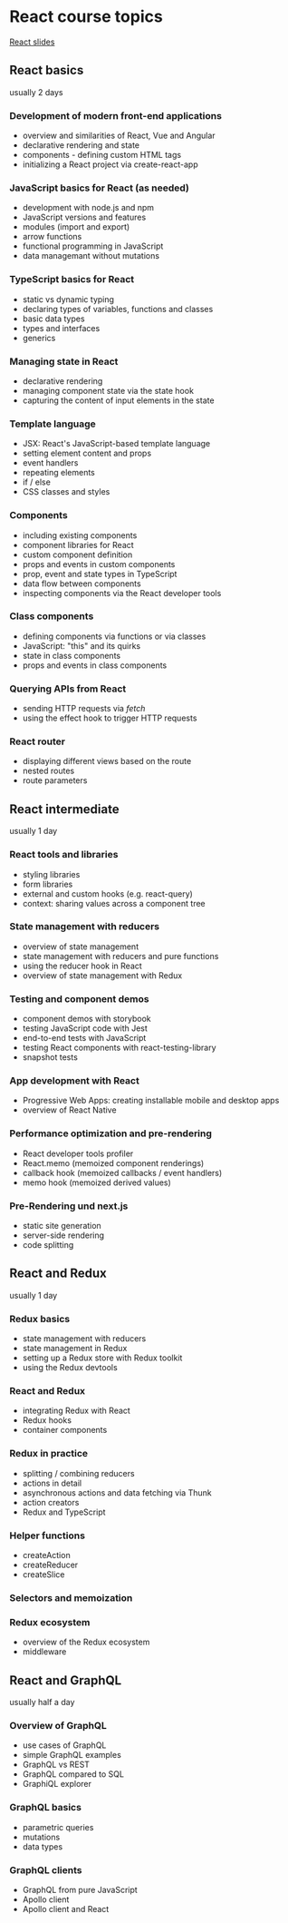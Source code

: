 # React course topics

[React slides](./react-all-en.html)

## React basics

usually 2 days

### Development of modern front-end applications

- overview and similarities of React, Vue and Angular
- declarative rendering and state
- components - defining custom HTML tags
- initializing a React project via create-react-app

### JavaScript basics for React (as needed)

- development with node.js and npm
- JavaScript versions and features
- modules (import and export)
- arrow functions
- functional programming in JavaScript
- data managemant without mutations

### TypeScript basics for React

- static vs dynamic typing
- declaring types of variables, functions and classes
- basic data types
- types and interfaces
- generics

### Managing state in React

- declarative rendering
- managing component state via the state hook
- capturing the content of input elements in the state

### Template language

- JSX: React's JavaScript-based template language
- setting element content and props
- event handlers
- repeating elements
- if / else
- CSS classes and styles

### Components

- including existing components
- component libraries for React
- custom component definition
- props and events in custom components
- prop, event and state types in TypeScript
- data flow between components
- inspecting components via the React developer tools

### Class components

- defining components via functions or via classes
- JavaScript: "this" and its quirks
- state in class components
- props and events in class components

### Querying APIs from React

- sending HTTP requests via _fetch_
- using the effect hook to trigger HTTP requests

### React router

- displaying different views based on the route
- nested routes
- route parameters

## React intermediate

usually 1 day

### React tools and libraries

- styling libraries
- form libraries
- external and custom hooks (e.g. react-query)
- context: sharing values across a component tree

### State management with reducers

- overview of state management
- state management with reducers and pure functions
- using the reducer hook in React
- overview of state management with Redux

### Testing and component demos

- component demos with storybook
- testing JavaScript code with Jest
- end-to-end tests with JavaScript
- testing React components with react-testing-library
- snapshot tests

### App development with React

- Progressive Web Apps: creating installable mobile and desktop apps
- overview of React Native

### Performance optimization and pre-rendering

- React developer tools profiler
- React.memo (memoized component renderings)
- callback hook (memoized callbacks / event handlers)
- memo hook (memoized derived values)

### Pre-Rendering und next.js

- static site generation
- server-side rendering
- code splitting

## React and Redux

usually 1 day

### Redux basics

- state management with reducers
- state management in Redux
- setting up a Redux store with Redux toolkit
- using the Redux devtools

### React and Redux

- integrating Redux with React
- Redux hooks
- container components

### Redux in practice

- splitting / combining reducers
- actions in detail
- asynchronous actions and data fetching via Thunk
- action creators
- Redux and TypeScript

### Helper functions

- createAction
- createReducer
- createSlice

### Selectors and memoization

### Redux ecosystem

- overview of the Redux ecosystem
- middleware

## React and GraphQL

usually half a day

### Overview of GraphQL

- use cases of GraphQL
- simple GraphQL examples
- GraphQL vs REST
- GraphQL compared to SQL
- GraphiQL explorer

### GraphQL basics

- parametric queries
- mutations
- data types

### GraphQL clients

- GraphQL from pure JavaScript
- Apollo client
- Apollo client and React
